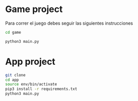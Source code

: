 # Game project 

Para correr el juego debes seguir las siguientes instrucciones
```sh
cd game 

python3 main.py
```

# App project
```sh
git clone
cd app
source env/bin/activate
pip3 install -r requirements.txt
python3 main.py

```

